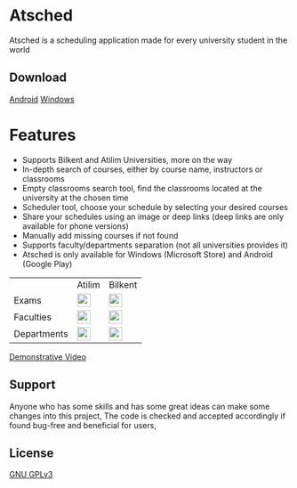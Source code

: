 # Atsched

Atsched is a scheduling application made for every university student in the world

## Download

[Android](https://play.google.com/store/apps/details?id=amkieh.hasan.atsched&hl=en&gl=US)
[Windows](https://apps.microsoft.com/store/detail/atsched/9NQ6G0L7FTG2)
 
# Features

- Supports Bilkent and Atilim Universities, more on the way
- In-depth search of courses, either by course name, instructors or classrooms
- Empty classrooms search tool, find the classrooms located at the university at the chosen time
- Scheduler tool, choose your schedule by selecting your desired courses
- Share your schedules using an image or deep links (deep links are only available for phone versions)
- Manually add missing courses if not found
- Supports faculty/departments separation (not all universities provides it)
- Atsched is only available for Windows (Microsoft Store) and Android (Google Play)

<table>
  <tr>
    <td></td>
    <td>Atilim</td>
    <td>Bilkent</td>
  </tr>
  <tr>
    <td>Exams</td>
    <td><img src="https://user-images.githubusercontent.com/46199105/212768267-fde7d996-35a2-41aa-b083-de2352bc972f.png" width="24" height="24"></td>
    <td><img src="https://user-images.githubusercontent.com/46199105/212768351-59f21b61-1422-4b4f-bfa7-f8de66bec6d4.png" width="24" height="24"></td>
  </tr>
  <tr>
    <td>Faculties</td>
    <td><img src="https://user-images.githubusercontent.com/46199105/212768267-fde7d996-35a2-41aa-b083-de2352bc972f.png" width="24" height="24"></td>
    <td><img src="https://user-images.githubusercontent.com/46199105/212768351-59f21b61-1422-4b4f-bfa7-f8de66bec6d4.png" width="24" height="24"></td>
  </tr>
  <tr>
    <td>Departments</td>
    <td><img src="https://user-images.githubusercontent.com/46199105/212768267-fde7d996-35a2-41aa-b083-de2352bc972f.png" width="24" height="24"></td>
    <td><img src="https://user-images.githubusercontent.com/46199105/212768351-59f21b61-1422-4b4f-bfa7-f8de66bec6d4.png" width="24" height="24"></td>
  </tr>
</table>

[Demonstrative Video](https://www.youtube.com/watch?v=LldHI16tvtY)

## Support

Anyone who has some skills and has some great ideas can make some changes into this project,
The code is checked and accepted accordingly if found bug-free and beneficial for users,

## License

[GNU GPLv3](LICENSE)
